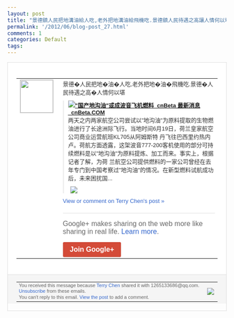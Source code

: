 ```yaml
---
layout: post
title: "景德鎮人民把地溝油給人吃,老外把地溝油給飛機吃.景德鎮人民待遇之高讓人情何以堪"
permalink: '/2012/06/blog-post_27.html'
comments: 1
categories: Default
tags: 
---
```

<div style="border:solid 1px #dfdfdf;color:#686868;font:13px Arial"><div style="background-color:#fff;padding:20px;"><table cellpadding="0" cellspacing="0"><tr><td style="padding-right:15px;vertical-align:top"><a href="https://plus.google.com/_/notifications/ngemlink?&amp;emid=CODCurKR8LACFRHE5QodyUwAAA&amp;path=%2F108643996575278738906&amp;dt=1340859099296"><img height="75" src="https://lh3.googleusercontent.com/-KKRGTyJ5Bl0/AAAAAAAAAAI/AAAAAAAAEEY/jllxqER5dCk/s75-c-k-a/photo.jpg" style="border:solid 1px #cccccc;" width="75"/></a></td><td style="width:578px;color:#333;font:13px Arial;vertical-align:top;"><div style="padding-bottom:10px">景德�人民把地�油�人吃,老外把地�油�<wbr/>飛機吃.景德�人民待遇之高�人情何以堪</div><div style="margin-bottom:10px;padding-left:10px; border-left:2px solid #EAEAEA"><span style="margin-right:5px"><a href="http://www.cnbeta.com/articles/193543.htm" style="zSoyz"><img border="0" src="https://images1-focus-opensocial.googleusercontent.com/gadgets/proxy?url=https://s2.googleusercontent.com/s2/favicons?domain%3Dwww.cnbeta.com&amp;container=focus&amp;gadget=a&amp;rewriteMime=image/*&amp;refresh=31536000&amp;resize_h=16"/><span style="font-weight:bold">"国产地沟油"或成波音飞机燃料_cnBe<wbr/>ta 最新消息_cnBeta.COM</span></a><div style="padding-bottom:10px">两天之内两家航空公司尝试以"地沟油"为原<wbr/>料提取的生物燃油进行了长途洲际飞行。当地<wbr/>时间6月19日，荷兰皇家航空公司商业运营<wbr/>航班KL705从阿姆斯特  丹飞往巴西里<wbr/>约热内卢。荷航方面透露，这架波音777-<wbr/>200客机使用的部分可持续燃料是以"地沟<wbr/>油"为原料提炼、加工而来。事实上，根据记<wbr/>者了解，为荷  兰航空公司提供燃料的一家<wbr/>公司曾经在去年专门到中国考察过"地沟油"<wbr/>的情况。在新型燃料试航成功后，未来困扰国<wbr/>...</div></span><span style="margin-right:5px"><a href="https://plus.google.com/_/notifications/ngemlink?&amp;emid=CODCurKR8LACFRHE5QodyUwAAA&amp;path=%2F108643996575278738906%2Fposts%2FRszJDLTs16b%3Fgpinv%3DAMIXal9d6qy3IkKkbD7KwIai-pzcCFWDlPZzENA6B9IEhQhw86POZSXjw4_MXD6XKqiKniOPSIifjxUqxv7gJrEa0Kw_cMBGNuD2hRnXigASc10ADyNzJpg&amp;dt=1340859099296" style="zSoyz;"><img border="0" src="https://images2-focus-opensocial.googleusercontent.com/gadgets/proxy?url=http://img.cnbeta.com/fb300.jpg&amp;container=focus&amp;gadget=a&amp;rewriteMime=image/*&amp;refresh=31536000&amp;resize_h=120" style="max-height:200px;max-width:275px"/></a></span></div><a href="https://plus.google.com/_/notifications/ngemlink?&amp;emid=CODCurKR8LACFRHE5QodyUwAAA&amp;path=%2F108643996575278738906%2Fposts%2FRszJDLTs16b%3Fgpinv%3DAMIXal9d6qy3IkKkbD7KwIai-pzcCFWDlPZzENA6B9IEhQhw86POZSXjw4_MXD6XKqiKniOPSIifjxUqxv7gJrEa0Kw_cMBGNuD2hRnXigASc10ADyNzJpg&amp;dt=1340859099296" style="color:#3366CC;text-decoration:none;">View or comment on Terry Chen's post »</a><div style="margin-top:20px;border-top:solid 1px #dfdfdf"><div style="padding:15px 0;color:#686868;font:16px Arial;">Google+ makes sharing on the web more like sharing in real life. <a href="http://www.google.com/+/learnmore/" style="color:#3366CC;text-decoration:none;">Learn more</a>.</div><a href="https://plus.google.com/_/notifications/ngemlink?&amp;emid=CODCurKR8LACFRHE5QodyUwAAA&amp;path=%2F%3Fgpinv%3DAMIXal9d6qy3IkKkbD7KwIai-pzcCFWDlPZzENA6B9IEhQhw86POZSXjw4_MXD6XKqiKniOPSIifjxUqxv7gJrEa0Kw_cMBGNuD2hRnXigASc10ADyNzJpg&amp;dt=1340859099296" style="display:inline-block;padding:7px 15px;background-color:#d44b38; color:#fff;font-size:16px; font-weight:bold;border-radius:2px;-webkit-border-radius:2px; -moz-border-radius:2px;border:solid 1px #c43b28; white-space:nowrap;text-decoration:none">Join Google+</a></div></td></tr></table></div><div style="border-top:solid 1px #dfdfdf;padding:0 20px; background-color:#f5f5f5"><table cellpadding="0" cellspacing="0" style="height:50px"><tbody><tr><td style="vertical-align:middle;width:100%; color:#636363;font:11px Arial; line-height:120%">You received this message because <a href="https://plus.google.com/_/notifications/ngemlink?&amp;emid=CODCurKR8LACFRHE5QodyUwAAA&amp;path=%2F108643996575278738906%3Fgpinv%3DAMIXal9d6qy3IkKkbD7KwIai-pzcCFWDlPZzENA6B9IEhQhw86POZSXjw4_MXD6XKqiKniOPSIifjxUqxv7gJrEa0Kw_cMBGNuD2hRnXigASc10ADyNzJpg&amp;dt=1340859099296" style="color:#3366CC;text-decoration:none;">Terry Chen</a> shared it with 1265133686@qq.com. <a href="https://plus.google.com/_/notifications/ngemlink?&amp;emid=CODCurKR8LACFRHE5QodyUwAAA&amp;path=%2F_%2Fnonplus%2Femailsettings%3Fgpinv%3DAMIXal9d6qy3IkKkbD7KwIai-pzcCFWDlPZzENA6B9IEhQhw86POZSXjw4_MXD6XKqiKniOPSIifjxUqxv7gJrEa0Kw_cMBGNuD2hRnXigASc10ADyNzJpg%26est%3DADH5u8VoauovASp4w1uMyv4a9R76EUbmVBX2gxqgkw30-j3-RVMPq2kAcKK3Ntg6MVcA5s_RVAodI4OvyVOwweEod6UHkfiftIBqRq0LC80EbyQQxxAsqD5Xuwcmas3QjRUjp6le4dmW&amp;dt=1340859099296" style="color:#3366CC;text-decoration:none;">Unsubscribe</a> from these emails.<br/>You can't reply to this email. <a href="https://plus.google.com/_/notifications/ngemlink?&amp;emid=CODCurKR8LACFRHE5QodyUwAAA&amp;path=%2F108643996575278738906%2Fposts%2FRszJDLTs16b%3Fgpinv%3DAMIXal9d6qy3IkKkbD7KwIai-pzcCFWDlPZzENA6B9IEhQhw86POZSXjw4_MXD6XKqiKniOPSIifjxUqxv7gJrEa0Kw_cMBGNuD2hRnXigASc10ADyNzJpg&amp;dt=1340859099296" style="color:#3366CC;text-decoration:none;">View the post</a> to add a comment.<br/></td><td><img src="https://ssl.gstatic.com/s2/oz/images/notifications/logo/google-plus-6617a72bb36cc548861652780c9e6ff1.png"/></td></tr></tbody></table></div></div>